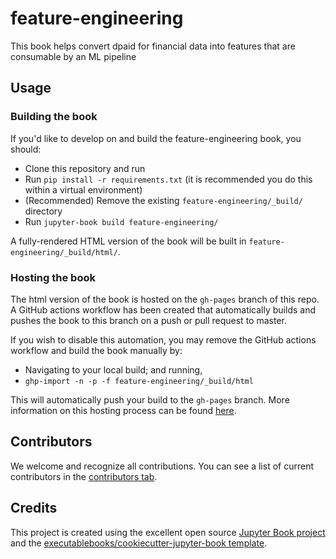 # feature-engineering

This book helps convert dpaid for financial data into  features that are consumable by an ML pipeline

## Usage

### Building the book

If you'd like to develop on and build the feature-engineering book, you should:

- Clone this repository and run
- Run `pip install -r requirements.txt` (it is recommended you do this within a virtual environment)
- (Recommended) Remove the existing `feature-engineering/_build/` directory
- Run `jupyter-book build feature-engineering/`

A fully-rendered HTML version of the book will be built in `feature-engineering/_build/html/`.

### Hosting the book

The html version of the book is hosted on the `gh-pages` branch of this repo. A GitHub actions workflow has been created that automatically builds and pushes the book to this branch on a push or pull request to master.

If you wish to disable this automation, you may remove the GitHub actions workflow and build the book manually by:

- Navigating to your local build; and running,
- `ghp-import -n -p -f feature-engineering/_build/html`

This will automatically push your build to the `gh-pages` branch. More information on this hosting process can be found [here](https://jupyterbook.org/publish/gh-pages.html#manually-host-your-book-with-github-pages).

## Contributors

We welcome and recognize all contributions. You can see a list of current contributors in the [contributors tab](https://github.com/jhlandman/feature_engineering/graphs/contributors).

## Credits

This project is created using the excellent open source [Jupyter Book project](https://jupyterbook.org/) and the [executablebooks/cookiecutter-jupyter-book template](https://github.com/executablebooks/cookiecutter-jupyter-book).
